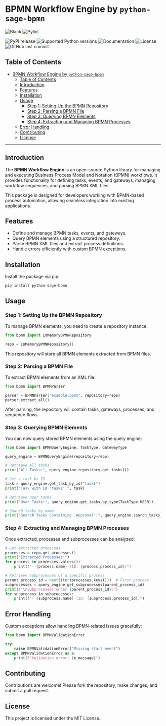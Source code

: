 # BPMN Workflow Engine by `python-sage-bpmn`

![Black](https://img.shields.io/badge/code%20style-black-000000.svg)
![Pylint](https://img.shields.io/badge/pylint-9-brightgreen)

![PyPI release](https://img.shields.io/pypi/v/python-sage-bpmn "python-sage-bpmn")
![Supported Python versions](https://img.shields.io/pypi/pyversions/python-sage-bpmn "python-sage-bpmn")
![Documentation](https://img.shields.io/readthedocs/python-sage-bpmn "python-sage-bpmn")
![License](https://img.shields.io/badge/license-MIT-red)
![GitHub last commit](https://img.shields.io/github/last-commit/sageteamorg/python-sage-bpmn)

## Table of Contents
- [BPMN Workflow Engine by `python-sage-bpmn`](#bpmn-workflow-engine-by-python-sage-bpmn)
  - [Table of Contents](#table-of-contents)
  - [Introduction](#introduction)
  - [Features](#features)
  - [Installation](#installation)
  - [Usage](#usage)
    - [Step 1: Setting Up the BPMN Repository](#step-1-setting-up-the-bpmn-repository)
    - [Step 2: Parsing a BPMN File](#step-2-parsing-a-bpmn-file)
    - [Step 3: Querying BPMN Elements](#step-3-querying-bpmn-elements)
    - [Step 4: Extracting and Managing BPMN Processes](#step-4-extracting-and-managing-bpmn-processes)
  - [Error Handling](#error-handling)
  - [Contributing](#contributing)
  - [License](#license)

---

## Introduction
The **BPMN Workflow Engine** is an open-source Python library for managing and executing Business Process Model and Notation (BPMN) workflows. It provides functionality for defining tasks, events, and gateways, managing workflow sequences, and parsing BPMN XML files.

This package is designed for developers working with BPMN-based process automation, allowing seamless integration into existing applications.

## Features
- Define and manage BPMN tasks, events, and gateways.
- Query BPMN elements using a structured repository.
- Parse BPMN XML files and extract process definitions.
- Handle errors efficiently with custom BPMN exceptions.

## Installation
Install the package via pip:
```bash
pip install python-sage-bpmn
```

## Usage

### Step 1: Setting Up the BPMN Repository
To manage BPMN elements, you need to create a repository instance:
```python
from bpmn import InMemoryBPMNRepository

repo = InMemoryBPMNRepository()
```
This repository will store all BPMN elements extracted from BPMN files.

### Step 2: Parsing a BPMN File
To extract BPMN elements from an XML file:
```python
from bpmn import BPMNParser

parser = BPMNParser("example.bpmn", repository=repo)
parser.extract_all()
```
After parsing, the repository will contain tasks, gateways, processes, and sequence flows.

### Step 3: Querying BPMN Elements
You can now query stored BPMN elements using the query engine:
```python
from bpmn import BPMNQueryEngine, TaskType, GatewayType

query_engine = BPMNQueryEngine(repository=repo)

# Retrieve all tasks
print("All Tasks:", query_engine.repository.get_tasks())

# Get a task by ID
task = query_engine.get_task_by_id("task1")
print("Task with ID 'task1':", task)

# Retrieve user tasks
print("User Tasks:", query_engine.get_tasks_by_type(TaskType.USER))

# Search tasks by name
print("Search Tasks Containing 'Approval':", query_engine.search_tasks_by_name("Approval"))
```

### Step 4: Extracting and Managing BPMN Processes
Once extracted, processes and subprocesses can be analyzed:
```python
# Get extracted processes
processes = repo.get_processes()
print("Extracted Processes:")
for process in processes.values():
    print(f"- {process.name} (ID: {process.process_id})")

# Retrieve subprocesses of a specific process
parent_process_id = next(iter(processes.keys()))  # First process
subprocesses = query_engine.get_subprocesses(parent_process_id)
print(f"\nSubprocesses under {parent_process_id}:")
for subprocess in subprocesses:
    print(f"- {subprocess.name} (ID: {subprocess.process_id})")
```

## Error Handling
Custom exceptions allow handling BPMN-related issues gracefully:
```python
from bpmn import BPMNValidationError

try:
    raise BPMNValidationError("Missing start event")
except BPMNValidationError as e:
    print(f"Validation error: {e.message}")
```

## Contributing
Contributions are welcome! Please fork the repository, make changes, and submit a pull request.

## License
This project is licensed under the MIT License.